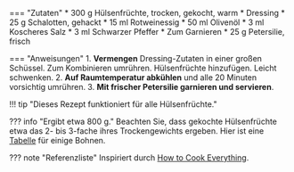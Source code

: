 === "Zutaten"
    * 300 g Hülsenfrüchte, trocken, gekocht, warm
    * Dressing
        * 25 g Schalotten, gehackt
        * 15 ml Rotweinessig
        * 50 ml Olivenöl
        * 3 ml Koscheres Salz
        * 3 ml Schwarzer Pfeffer
    * Zum Garnieren
        * 25 g Petersilie, frisch

=== "Anweisungen"
    1. **Vermengen** Dressing-Zutaten in einer großen Schüssel. Zum Kombinieren umrühren. Hülsenfrüchte hinzufügen. Leicht schwenken.
    2. **Auf Raumtemperatur abkühlen** und alle 20 Minuten vorsichtig umrühren.
    3. **Mit frischer Petersilie garnieren und servieren**.


!!! tip "Dieses Rezept funktioniert für alle Hülsenfrüchte."

??? info "Ergibt etwa 800 g."
    Beachten Sie, dass gekochte Hülsenfrüchte etwa das 2- bis 3-fache ihres Trockengewichts ergeben. Hier ist eine [Tabelle](https://www.seriouseats.com/2014/04/is-there-a-ratio-for-converting-between-dried.html) für einige Bohnen.

??? note "Referenzliste"
    Inspiriert durch [How to Cook Everything](https://www.amazon.com/How-Cook-Everything-Recipes-Anniversary/dp/0764578650).
